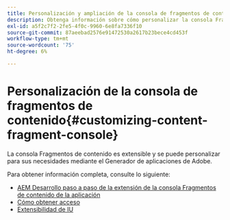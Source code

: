 ```yaml
---
title: Personalización y ampliación de la consola de fragmentos de contenido
description: Obtenga información sobre cómo personalizar la consola Fragmento de contenido
exl-id: a5f2c7f2-2fe5-4f0c-9960-6e8fa7336f10
source-git-commit: 87aeebad2576e91472530a2617b23bece4cd453f
workflow-type: tm+mt
source-wordcount: '75'
ht-degree: 6%

---
```


# Personalización de la consola de fragmentos de contenido{#customizing-content-fragment-console}

La consola Fragmentos de contenido es extensible y se puede personalizar para sus necesidades mediante el Generador de aplicaciones de Adobe.

Para obtener información completa, consulte lo siguiente:

* [AEM Desarrollo paso a paso de la extensión de la consola Fragmentos de contenido de la aplicación](https://developer.adobe.com/uix/docs/services/aem-cf-console-admin/extension-development/#about-application)
* [Cómo obtener acceso](https://developer.adobe.com/uix/docs/guides/get-access/)
* [Extensibilidad de IU](https://developer.adobe.com/uix/docs/)
